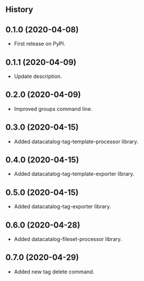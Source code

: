 ## History


0.1.0 (2020-04-08)
------------------

* First release on PyPI.

0.1.1 (2020-04-09)
------------------

* Update description.

0.2.0 (2020-04-09)
------------------

* Improved groups command line.

0.3.0 (2020-04-15)
------------------

* Added datacatalog-tag-template-processor library.

0.4.0 (2020-04-15)
------------------

* Added datacatalog-tag-template-exporter library.

0.5.0 (2020-04-15)
------------------

* Added datacatalog-tag-exporter library.

0.6.0 (2020-04-28)
------------------

* Added datacatalog-fileset-processor library.

0.7.0 (2020-04-29)
------------------

* Added new tag delete command.